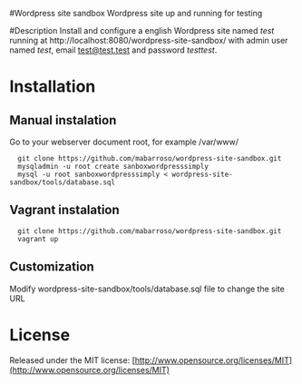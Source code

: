 #Wordpress site sandbox
  Wordpress site up and running for testing

#Description
  Install and configure a english Wordpress site named *test* running at http://localhost:8080/wordpress-site-sandbox/ 
  with admin user named *test*, email test@test.test and password *testtest*.
  
# Installation

## Manual instalation
  Go to your webserver document root, for example /var/www/
  
  ```shell
    git clone https://github.com/mabarroso/wordpress-site-sandbox.git
    mysqladmin -u root create sanboxwordpresssimply
    mysql -u root sanboxwordpresssimply < wordpress-site-sandbox/tools/database.sql
  ```
  
## Vagrant instalation
  ```shell
    git clone https://github.com/mabarroso/wordpress-site-sandbox.git
    vagrant up
  ```
  
## Customization
  Modify wordpress-site-sandbox/tools/database.sql file to change the site URL
  
# License
  Released under the MIT license: [http://www.opensource.org/licenses/MIT](http://www.opensource.org/licenses/MIT)
